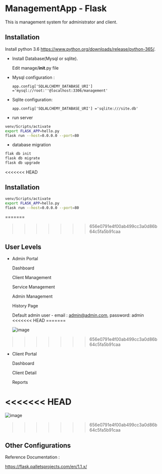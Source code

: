 # ManagementApp - Flask

This is management system for administrator and client.

## Installation

Install python 3.6 https://www.python.org/downloads/release/python-365/.

- Install Database(Mysql or sqlite).

  Edit manage/__init__.py file 

- Mysql configuration : 

      app.config['SQLALCHEMY_DATABASE_URI'] ='mysql://root:''@localhost:3306/management'

- Sqlite configuration:

      app.config['SQLALCHEMY_DATABASE_URI'] ='sqlite:///site.db'


- run server

```bash
venv/Scripts/activate
export FLASK_APP=hello.py
flask run --host=0.0.0.0 --port=80
```

- database migration

```bash
flak db init
flask db migrate
flask db upgrade
```

<<<<<<< HEAD
## Installation


```bash
venv/Scripts/activate
export FLASK_APP=hello.py
flask run --host=0.0.0.0 --port=80
```

=======
>>>>>>> 656e0791e4f00ab499cc3a0d86b64c5fa5b91caa
## User Levels

- Admin Portal

   Dashboard

   Client Management
  
   Service Management
  
   Admin Management

   History Page

   Default admin user -    email : admin@admin.com, password: admin 
<<<<<<< HEAD
=======
   
    ![image](https://user-images.githubusercontent.com/40516126/64921991-4938bf00-d797-11e9-8fb5-0803cca0bf90.png)

>>>>>>> 656e0791e4f00ab499cc3a0d86b64c5fa5b91caa


- Client Portal

  Dashboard

  Client Detail
   
  Reports

<<<<<<< HEAD
=======
   ![image](https://user-images.githubusercontent.com/40516126/64921880-35408d80-d796-11e9-8084-d57e4037617a.png)
>>>>>>> 656e0791e4f00ab499cc3a0d86b64c5fa5b91caa

## Other Configurations

Reference Documentation :

https://flask.palletsprojects.com/en/1.1.x/

